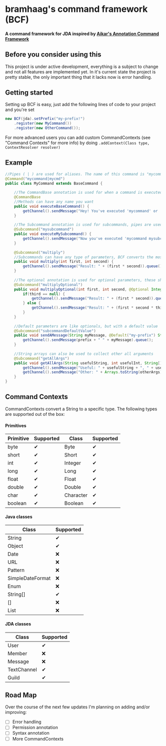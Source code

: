 # bramhaag's command framework (BCF)
#### A command framework for JDA inspired by [Aikar's Annotation Command Framework](https://google.com)

## Before you consider using this
This project is under active development, everything is a subject to change and not all features are implemented yet.
In it's current state the project is pretty stable, the only important thing that it lacks now is error handling.

## Getting started
Setting up BCF is easy, just add the following lines of code to your project and you're set
```java
new BCF(jda).setPrefix("my-prefix!")
    .register(new MyCommand())
    .register(new OtherCommand());
```

For more advanced users you can add custom CommandContexts (see "Command Contexts" for more info) by doing `.addContext(Class type, ContextResolver resolver)`

## Example
```java
//Pipes ( | ) are used for aliases. The name of this command is "mycommand" and has 1 alias, "mycmd"
@Command("mycommand|mycmd")
public class MyCommand extends BaseCommand {
    
    //The CommandBase annotation is used for when a command is executed without arguments
    @CommandBase
    //Methods can have any name you want
    public void executeBaseCommand() {
        getChannel().sendMessage("Hey! You've executed 'mycommand' or 'mycmd' without any arguments!").queue();
    }
    
    //The Subcommand annotation is used for subcommands, pipes are used for aliases.
    @Subcommand("mysubcommand")
    public void executeMySubcommand() {
        getChannel().sendMessage("Now you've executed 'mycommand mysubcommand' or 'mycmd mysubcommand'!").queue();
    }
    
    @Subcommand("multiply")
    //Subcommands can have any type of parameters, BCF converts the most common ones automatically, see Command Contexts below for more info
    public void multiply(int first, int second) {
        getChannel().sendMessage("Result: " + (first * second)).queue();
    }
    
    //The optional annotation is used for optional parameters, these should always be last
    @Subcommand("multiplyOptional")
    public void multiplyOptional(int first, int second, @Optional Integer third) {
        if(third == null) {
            getChannel().sendMessage("Result: " + (first * second)).queue();
        } else {
            getChannel().sendMessage("Result: " + (first * second * third)).queue(); 
        }
    }
    
    //Default parameters are like optionals, but with a default value
    @Subcommand("subcommandDefaultValue")
    public void sendAMessage(String myMessage, @Default("my-prefix") String prefix) {
        getChannel().sendMessage(prefix + " " + myMessage).queue();
    }
    
    //String arrays can also be used to collect other all arguments
    @Subcommand("getAllArgs")
    public void getAllArgs(String usefulString, int usefulInt, String[] otherArgs) {
        getChannel().sendMessage("Useful: " + usefulString + ", " + usefulInt).queue();
        getChannel().sendMessage("Other: " + Arrays.toString(otherArgs)).queue();
    }
}
```

## Command Contexts
CommandContexts convert a String to a specific type. The following types are supported out of the box:

#### Primitives
|Primitive|Supported|Class    |Supported|
|---    |---        |---      |---      |
|byte   |✔          |Byte     |✔       |
|short  |✔          |Short    |✔       |
|int    |✔          |Integer  |✔       |
|long   |✔          |Long     |✔       |
|float  |✔          |Float    |✔       |
|double |✔          |Double   |✔       |
|char   |✔          |Character|✔       |
|boolean|✔          |Boolean  |✔       |

#### Java classes
|Class           |Supported|
|---             |---      |
|String          |✔       |
|Object          |✔       |
|Date            |❌       |
|URL             |❌       |
|Pattern         |❌       |
|SimpleDateFormat|❌       |
|Enum            |❌       |
|String[]        |✔       |
|<Type>[]        |❌       |
|List<Type>      |❌       |

#### JDA classes
|Class      |Supported|
|---        |---      |
|User       |✔       |
|Member     |❌       |
|Message    |❌       |
|TextChannel|✔       |
|Guild      |✔       |

## Road Map
Over the course of the next few updates I'm planning on adding and/or improving:
- [ ] Error handling
- [ ] Permission annotation
- [ ] Syntax annotation
- [ ] More CommandContexts
